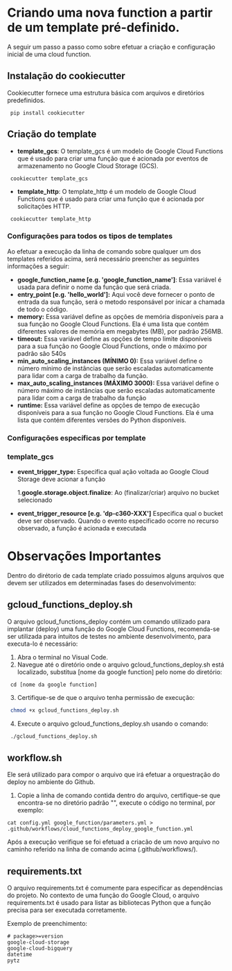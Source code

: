 # Criando uma nova function a partir de um template pré-definido.
A seguir um passo a passo como sobre efetuar a criação e configuração inicial de uma cloud function.

## Instalação do cookiecutter
Cookiecutter fornece uma estrutura básica com arquivos e diretórios predefinidos.

```
 pip install cookiecutter
```

## Criação do template
- **template_gcs**: 
O template_gcs é um modelo de Google Cloud Functions que é usado para criar uma função que é acionada por eventos de armazenamento no Google Cloud Storage (GCS).

```
 cookiecutter template_gcs
```

- **template_http**:
O template_http é um modelo de Google Cloud Functions que é usado para criar uma função que é acionada por solicitações HTTP.

```
 cookiecutter template_http
```

### Configurações para todos os tipos de templates
Ao efetuar a execução da linha de comando sobre qualquer um dos templates referidos acima, será necessário preencher as seguintes informações a seguir:

- **google_function_name [e.g. 'google_function_name']**: Essa variável é usada para definir o nome da função que será criada.
- **entry_point [e.g. 'hello_world']:** Aqui você deve fornecer o ponto de entrada da sua função, será o metodo responsável por inicar a chamada de todo o código.
- **memory:** Essa variável define as opções de memória disponíveis para a sua função no Google Cloud Functions. Ela é uma lista que contém diferentes valores de memória em megabytes (MB), por padrão 256MB.
- **timeout:** Essa variável define as opções de tempo limite disponíveis para a sua função no Google Cloud Functions, onde o máximo por padrão são 540s
- **min_auto_scaling_instances (MÍNIMO 0):** Essa variável define o número mínimo de instâncias que serão escaladas automaticamente para lidar com a carga de trabalho da função.
- **max_auto_scaling_instances (MÁXIMO 3000):** Essa variável define o número máximo de instâncias que serão escaladas automaticamente para lidar com a carga de trabalho da função
- **runtime:** Essa variável define as opções de tempo de execução disponíveis para a sua função no Google Cloud Functions. Ela é uma lista que contém diferentes versões do Python disponíveis.

### Configurações específicas por template 
### template_gcs
- **event_trigger_type:** Especifica qual ação voltada ao Google Cloud Storage deve acionar a função

  1.**google.storage.object.finalize**: Ao (finalizar/criar) arquivo no bucket selecionado

- **event_trigger_resource [e.g. 'dp-c360-XXX']** Especifica qual o bucket deve ser observado. Quando o evento especificado ocorre no recurso observado, a função é acionada e executada

# Observações Importantes
Dentro do dirétorio de cada template criado possuimos alguns arquivos que devem ser utilizados em determinadas fases do desenvolvimento: 

## gcloud_functions_deploy.sh
 O arquivo gcloud_functions_deploy contém um comando utilizado para implantar (deploy) uma função do Google Cloud Functions, recomenda-se ser utilizada para intuitos de testes no ambiente desenvolvimento, para executa-lo é necessário:

1. Abra o terminal no Visual Code.
2. Navegue até o diretório onde o arquivo gcloud_functions_deploy.sh está localizado, substitua [nome da google function] pelo nome do diretório: 

```
 cd [nome da google function]
``` 

3. Certifique-se de que o arquivo tenha permissão de execução:

```bash
 chmod +x gcloud_functions_deploy.sh
``` 
4. Execute o arquivo gcloud_functions_deploy.sh usando o comando:

```bash
 ./gcloud_functions_deploy.sh
``` 
## workflow.sh
Ele será utilizado para compor o arquivo que irá efetuar a orquestração do deploy no ambiente do Github.

1. Copie a linha de comando contida dentro do arquivo, certifique-se que encontra-se no diretório padrão "", execute o código no terminal, por exemplo:

```
cat config.yml google_function/parameters.yml > .github/workflows/cloud_functions_deploy_google_function.yml
```
Após a execução verifique se foi efetuad a criacão de um novo arquivo no caminho referido na linha de comando acima (.github/workflows/).

## requirements.txt
O arquivo requirements.txt é comumente para especificar as dependências do projeto. No contexto de uma função do Google Cloud, o arquivo requirements.txt é usado para listar as bibliotecas Python que a função precisa para ser executada corretamente.

Exemplo de preenchimento:

```
# package>=version
google-cloud-storage
google-cloud-bigquery
datetime
pytz
```


